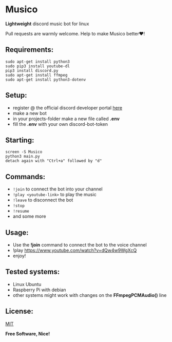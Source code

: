 # Musico
**Lightweight** discord music bot for linux

Pull requests are warmly welcome. Help to make Musico 
better❤️!

## Requirements:
```shell
sudo apt-get install python3
sudo pip3 install youtube-dl
pip3 install discord.py
sudo apt-get install ffmpeg
sudo apt-get install python3-dotenv
```

## Setup:
- register @ the official discord developer portal [here](https://discord.com/developers/applications)
- make a new bot
- in your projects-folder make a new file called **.env**
- fill the **.env** with your own discord-bot-token

## Starting:
```shell
screen -S Musico
python3 main.py
detach again with "Ctrl+a" followed by "d"
```

## Commands:
- `!join` to connect the bot into your channel
- `!play <youtube-link>` to play the music
- `!leave` to disconnect the bot
- `!stop`
- `!resume`
- and some more

## Usage:
- Use the **!join** command to connect the bot to the voice channel
- !play https://www.youtube.com/watch?v=dQw4w9WgXcQ
- enjoy!

## Tested systems:
- Linux Ubuntu
- Raspberry Pi with debian
- other systems might work with changes on the **FFmpegPCMAudio()** line

## License:
[MIT](https://github.com/SvenSapphire/Musico/blob/master/LICENSE) 

**Free Software, Nice!**
